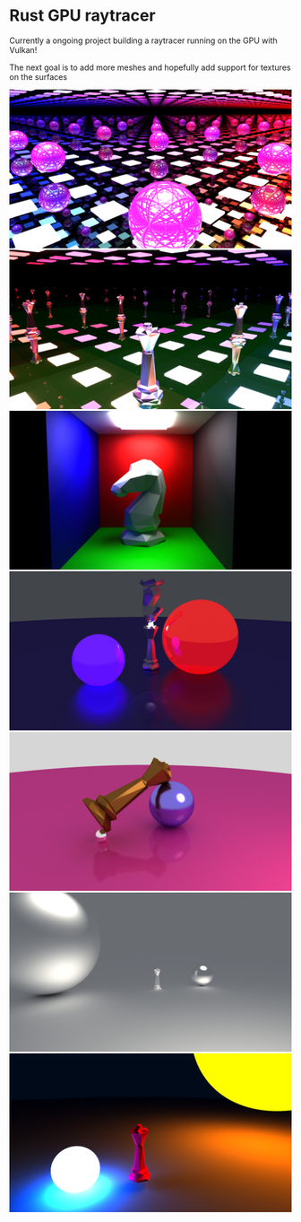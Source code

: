 # Rust GPU raytracer

Currently a ongoing project building a raytracer running on the GPU with Vulkan!

The next goal is to add more meshes and hopefully add support for textures on the surfaces

![Ray tracer example 7](./Rendered_images/Raytracing_example7.png)
![Ray tracer example 6](./Rendered_images/Raytracing_example6.png)
![Ray tracer example 5](./Rendered_images/Raytracing_example5.png)
![Ray tracer example 1](./Rendered_images/Raytracing_example.png)
![Ray tracer example 2](./Rendered_images/Raytracing_example2.png)
![Ray tracer example 3](./Rendered_images/Raytracing_example3.png)
![Ray tracer example 4](./Rendered_images/Raytracing_example4.png)